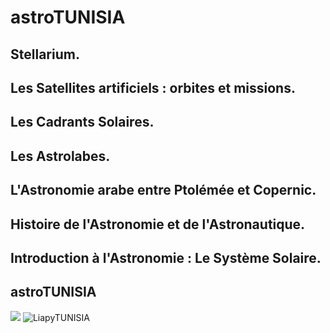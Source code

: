 # astroTUNISIA

## Stellarium.
## Les Satellites artificiels : orbites et missions.
## Les Cadrants Solaires.
## Les Astrolabes.
## L'Astronomie arabe entre Ptolémée et Copernic.
## Histoire de l'Astronomie et de l'Astronautique.
## Introduction à l'Astronomie : Le Système Solaire.
## astroTUNISIA
![](https://liascript.github.io/course/?https://raw.githubusercontent.com/pyTUNISIA/home/master/preview/previewAstroTUNISIA.md#1)
 ![LiapyTUNISIA](https://liascript.github.io/course/?https://raw.githubusercontent.com/pyTUNISIA/home/master/Lia/LiapyTUNISIA.md#1)
<preview-Lia
link="https://liascript.github.io/course/?https://raw.githubusercontent.com/pyTUNISIA/home/master/preview/previewAstroTUNISIA.md#1"
src="https://liascript.github.io/course/?https://raw.githubusercontent.com/pyTUNISIA/home/master/preview/previewAstroTUNISIA.md#1">
</preview-Lia>
